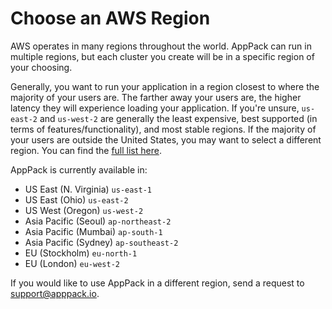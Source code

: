 # Choose an AWS Region

AWS operates in many regions throughout the world. AppPack can run in multiple regions, but each cluster you create will be in a specific region of your choosing.

Generally, you want to run your application in a region closest to where the majority of your users are. The farther away your users are, the higher latency they will experience loading your application. If you're unsure, `us-east-2` and `us-west-2` are generally the least expensive, best supported (in terms of features/functionality), and most stable regions. If the majority of your users are outside the United States, you may want to select a different region. You can find the [full list here](https://aws.amazon.com/about-aws/global-infrastructure/regions_az/).

AppPack is currently available in:

* US East (N. Virginia) `us-east-1`
* US East (Ohio) `us-east-2`
* US West (Oregon) `us-west-2`
* Asia Pacific (Seoul) `ap-northeast-2`
* Asia Pacific (Mumbai) `ap-south-1`
* Asia Pacific (Sydney) `ap-southeast-2`
* EU (Stockholm) `eu-north-1`
* EU (London) `eu-west-2`

If you would like to use AppPack in a different region, send a request to support@apppack.io.
